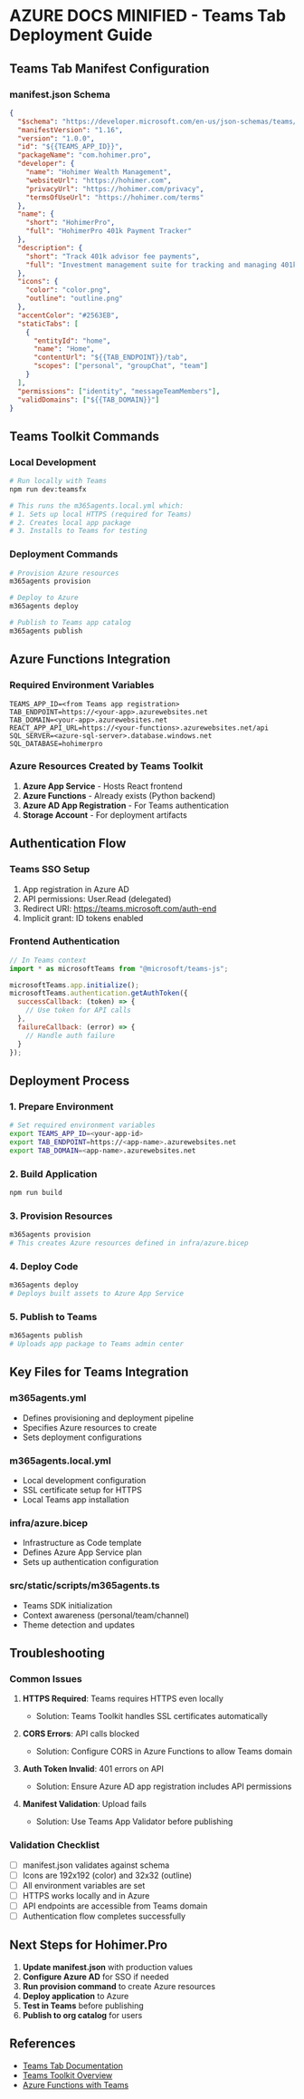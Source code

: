 # AZURE DOCS MINIFIED - Teams Tab Deployment Guide

## Teams Tab Manifest Configuration

### manifest.json Schema
```json
{
  "$schema": "https://developer.microsoft.com/en-us/json-schemas/teams/v1.16/MicrosoftTeams.schema.json",
  "manifestVersion": "1.16",
  "version": "1.0.0",
  "id": "${{TEAMS_APP_ID}}",
  "packageName": "com.hohimer.pro",
  "developer": {
    "name": "Hohimer Wealth Management",
    "websiteUrl": "https://hohimer.com",
    "privacyUrl": "https://hohimer.com/privacy",
    "termsOfUseUrl": "https://hohimer.com/terms"
  },
  "name": {
    "short": "HohimerPro",
    "full": "HohimerPro 401k Payment Tracker"
  },
  "description": {
    "short": "Track 401k advisor fee payments",
    "full": "Investment management suite for tracking and managing 401k advisor fee payments"
  },
  "icons": {
    "color": "color.png",
    "outline": "outline.png"
  },
  "accentColor": "#2563EB",
  "staticTabs": [
    {
      "entityId": "home",
      "name": "Home",
      "contentUrl": "${{TAB_ENDPOINT}}/tab",
      "scopes": ["personal", "groupChat", "team"]
    }
  ],
  "permissions": ["identity", "messageTeamMembers"],
  "validDomains": ["${{TAB_DOMAIN}}"]
}
```

## Teams Toolkit Commands

### Local Development
```bash
# Run locally with Teams
npm run dev:teamsfx

# This runs the m365agents.local.yml which:
# 1. Sets up local HTTPS (required for Teams)
# 2. Creates local app package
# 3. Installs to Teams for testing
```

### Deployment Commands
```bash
# Provision Azure resources
m365agents provision

# Deploy to Azure
m365agents deploy

# Publish to Teams app catalog
m365agents publish
```

## Azure Functions Integration

### Required Environment Variables
```
TEAMS_APP_ID=<from Teams app registration>
TAB_ENDPOINT=https://<your-app>.azurewebsites.net
TAB_DOMAIN=<your-app>.azurewebsites.net
REACT_APP_API_URL=https://<your-functions>.azurewebsites.net/api
SQL_SERVER=<azure-sql-server>.database.windows.net
SQL_DATABASE=hohimerpro
```

### Azure Resources Created by Teams Toolkit
1. **Azure App Service** - Hosts React frontend
2. **Azure Functions** - Already exists (Python backend)
3. **Azure AD App Registration** - For Teams authentication
4. **Storage Account** - For deployment artifacts

## Authentication Flow

### Teams SSO Setup
1. App registration in Azure AD
2. API permissions: User.Read (delegated)
3. Redirect URI: https://teams.microsoft.com/auth-end
4. Implicit grant: ID tokens enabled

### Frontend Authentication
```javascript
// In Teams context
import * as microsoftTeams from "@microsoft/teams-js";

microsoftTeams.app.initialize();
microsoftTeams.authentication.getAuthToken({
  successCallback: (token) => {
    // Use token for API calls
  },
  failureCallback: (error) => {
    // Handle auth failure
  }
});
```

## Deployment Process

### 1. Prepare Environment
```bash
# Set required environment variables
export TEAMS_APP_ID=<your-app-id>
export TAB_ENDPOINT=https://<app-name>.azurewebsites.net
export TAB_DOMAIN=<app-name>.azurewebsites.net
```

### 2. Build Application
```bash
npm run build
```

### 3. Provision Resources
```bash
m365agents provision
# This creates Azure resources defined in infra/azure.bicep
```

### 4. Deploy Code
```bash
m365agents deploy
# Deploys built assets to Azure App Service
```

### 5. Publish to Teams
```bash
m365agents publish
# Uploads app package to Teams admin center
```

## Key Files for Teams Integration

### m365agents.yml
- Defines provisioning and deployment pipeline
- Specifies Azure resources to create
- Sets deployment configurations

### m365agents.local.yml
- Local development configuration
- SSL certificate setup for HTTPS
- Local Teams app installation

### infra/azure.bicep
- Infrastructure as Code template
- Defines Azure App Service plan
- Sets up authentication configuration

### src/static/scripts/m365agents.ts
- Teams SDK initialization
- Context awareness (personal/team/channel)
- Theme detection and updates

## Troubleshooting

### Common Issues
1. **HTTPS Required**: Teams requires HTTPS even locally
   - Solution: Teams Toolkit handles SSL certificates automatically

2. **CORS Errors**: API calls blocked
   - Solution: Configure CORS in Azure Functions to allow Teams domain

3. **Auth Token Invalid**: 401 errors on API
   - Solution: Ensure Azure AD app registration includes API permissions

4. **Manifest Validation**: Upload fails
   - Solution: Use Teams App Validator before publishing

### Validation Checklist
- [ ] manifest.json validates against schema
- [ ] Icons are 192x192 (color) and 32x32 (outline)
- [ ] All environment variables are set
- [ ] HTTPS works locally and in Azure
- [ ] API endpoints are accessible from Teams domain
- [ ] Authentication flow completes successfully

## Next Steps for Hohimer.Pro

1. **Update manifest.json** with production values
2. **Configure Azure AD** for SSO if needed
3. **Run provision command** to create Azure resources
4. **Deploy application** to Azure
5. **Test in Teams** before publishing
6. **Publish to org catalog** for users

## References
- [Teams Tab Documentation](https://docs.microsoft.com/en-us/microsoftteams/platform/tabs/what-are-tabs)
- [Teams Toolkit Overview](https://docs.microsoft.com/en-us/microsoftteams/platform/toolkit/teams-toolkit-fundamentals)
- [Azure Functions with Teams](https://docs.microsoft.com/en-us/azure/azure-functions/functions-bindings-teams)